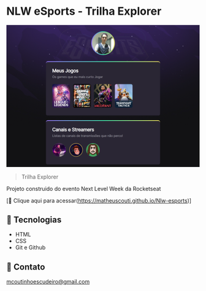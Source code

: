 # NLW eSports - Trilha Explorer

![preview](./.github/preview.png)

> Trilha Explorer

Projeto construido do evento Next Level Week da Rocketseat

[🔗 Clique aqui para acessar(https://matheuscouti.github.io/Nlw-esports)]

## 🚀 Tecnologias

- HTML
- CSS
- Git e Github

## 📧 Contato

mcoutinhoescudeiro@gmail.com

